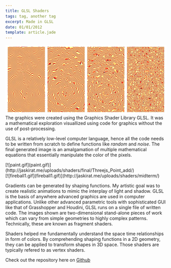 ```yaml
---
title: GLSL Shaders
tags: tag, another tag
excerpt: Made in GLSL
date: 01/01/2012
template: article.jade
---
```

![image1.jpg](image1.jpg)
The graphics were created using the Graphics Shader Library GLSL. It was a mathematical exploration visuallized using code for graphics without the use of post-processing.

GLSL is a relatively low-level computer language, hence all the code needs to be written from scratch to define functions like _random_ and _noise_. The final generated image is an amalgamation of multiple mathematical equations that essentially manipulate the color of the pixels.
<div class=".row">
<div class="col m6">
[![paint.gif](paint.gif)](http://jaskirat.me/uploads/shaders/final/Threejs_Point_add/)
</div>
<div class="col m6">
[![fireball1.gif](fireball1.gif)](http://jaskirat.me/uploads/shaders/midterm/)
</div>
</div>

<div class="glsl_editor" data="light1.frag"></div>
<div class="glsl_editor" data="sun1.frag"></div>
<div class="glsl_editor" data="sun2.frag"></div>
<div class="glsl_editor" data="bw1.frag"></div>
<div class="glsl_editor" data="bw2.frag"></div>
<div class="glsl_editor" data="bw3.frag"></div>
<div class="glsl_editor" data="bw4.frag"></div>
<div class="glsl_editor" data="bw6.frag"></div>
<div class="glsl_editor" data="noise_color1.frag"></div>
<div class="glsl_editor" data="noise_color2.frag"></div>
<div class="glsl_editor" data="noise_color3.frag"></div>
<div class="glsl_editor" data="wobbly.frag"></div>
<div class="glsl_editor" data="matrix.frag"></div>
<div class="glsl_editor" data="matrix2.frag"></div>



Gradients can be generated by shaping functions. My artistic goal was to create realistic animations to mimic the interplay of light and shadow. GLSL is the basis of anywhere advanced graphics are used in computer applications. Unlike other advanced parametric tools with sophisticated GUI like that of Grasshopper and Houdini, GLSL runs on a single file of written code. The images shown are two-dimensional stand-alone pieces of work which can vary from simple geometries to highly complex patterns. Technically, these are known as fragment shaders.



Shaders helped me fundamentally understand the space time relationships in form of colors. By comprehending shaping functions in a 2D geometry, they can be applied to transform shapes in 3D space. Those shaders are typically refered to as vertex shaders.

Check out the repository here on [Github](https://github.com/jaskiratr/randj063_ss2015)
